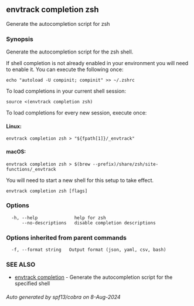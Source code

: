 ## envtrack completion zsh

Generate the autocompletion script for zsh

### Synopsis

Generate the autocompletion script for the zsh shell.

If shell completion is not already enabled in your environment you will need
to enable it.  You can execute the following once:

	echo "autoload -U compinit; compinit" >> ~/.zshrc

To load completions in your current shell session:

	source <(envtrack completion zsh)

To load completions for every new session, execute once:

#### Linux:

	envtrack completion zsh > "${fpath[1]}/_envtrack"

#### macOS:

	envtrack completion zsh > $(brew --prefix)/share/zsh/site-functions/_envtrack

You will need to start a new shell for this setup to take effect.


```
envtrack completion zsh [flags]
```

### Options

```
  -h, --help              help for zsh
      --no-descriptions   disable completion descriptions
```

### Options inherited from parent commands

```
  -f, --format string   Output format (json, yaml, csv, bash)
```

### SEE ALSO

* [envtrack completion](envtrack_completion.md)	 - Generate the autocompletion script for the specified shell

###### Auto generated by spf13/cobra on 8-Aug-2024
